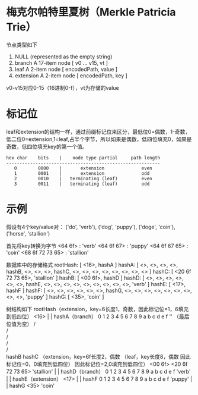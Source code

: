 # 梅克尔帕特里夏树（Merkle Patricia Trie）

节点类型如下
1. NULL (represented as the empty string)
2. branch A 17-item node [ v0 ... v15, vt ] 
3. leaf A 2-item node [ encodedPath, value ]
4. extension A 2-item node [ encodedPath, key ]

v0-v15对应0-15（16进制0-f），vt为存储的value

# 标记位
leaf和extension的结构一样，通过前缀标记位来区分，最低位0=偶数，1-奇数，低二位0=extension,1=leaf,占半个字节，所以如果是偶数，低四位填充0，如果是奇数，低四位填充key的第一个值。

    hex char    bits    |    node type partial     path length
    ----------------------------------------------------------
       0        0000    |       extension              even        
       1        0001    |       extension              odd         
       2        0010    |   terminating (leaf)         even        
       3        0011    |   terminating (leaf)         odd

# 示例
假设有4个key/value对：
('do', 'verb'), ('dog', 'puppy'), ('doge', 'coin'), ('horse', 'stallion')

首先将key转换为字节
<64 6f> : 'verb'
<64 6f 67> : 'puppy'
<64 6f 67 65> : 'coin'
<68 6f 72 73 65> : 'stallion'

数据库中的存储格式
rootHash: [ <16>, hashA ]
hashA:    [ <>, <>, <>, <>, hashB, <>, <>, <>, hashC, <>, <>, <>, <>, <>, <>, <>, <> ]
hashC:    [ <20 6f 72 73 65>, 'stallion' ]
hashB:    [ <00 6f>, hashD ]
hashD:    [ <>, <>, <>, <>, <>, <>, hashE, <>, <>, <>, <>, <>, <>, <>, <>, <>, 'verb' ]
hashE:    [ <17>, hashF ]
hashF:    [ <>, <>, <>, <>, <>, <>, hashG, <>, <>, <>, <>, <>, <>, <>, <>, <>, 'puppy' ]
hashG:    [ <35>, 'coin' ]

树结构如下
						rootHash（extension，key=6长度1，奇数，因此标记位=1，6填充到低四位）
												  <16>
												    |
												    |
												  hashA（branch）
						0	1	2	3	4	5	6	7	8	9	a 	b 	c 	d 	e 	f 	'' （最后位值为空）
									  /					\
									/					  \
								  /						    \
							    /						      \
							  /								    \
							hashB								hashC
				（extension，key=6f长度2，偶数				（leaf，key长度8，偶数
				 因此标记位=0，0填充到低四位）				因此标记位=2,0填充到低四位）
							<00 6f>							<20 6f 72 73 65> 'stallion'
								|
								|
							  hashD（branch）
		0	1	2	3	4	5	6	7	8	9	a 	b 	c 	d 	e 	f 	'verb'
								|
								|
							hashE（extension）
							  <17>
								|
								|
							  hashF
		0	1	2	3	4	5	6	7	8	9	a 	b 	c 	d 	e 	f 	'puppy'
							|
							|
						  hashG
						<35> 'coin'
